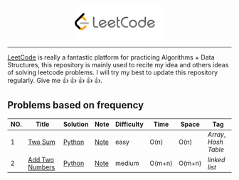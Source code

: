 <p align="center"><img width="40%" src="figures/leetcode.png" /></p>

--------------------------------------------------------------------------------

[LeetCode](https://leetcode.com/problemset/algorithms/) is really a fantastic platform for practicing Algorithms + Data Structures, this repository is mainly used to recite my idea and others ideas of solving leetcode problems. I will try my best to update this repository regularly. Give me :+1: :+1: :+1: :+1: :+1:. 



## Problems based on frequency

|NO.|Title|Solution|Note|Difficulty|Time|Space|Tag|
|---|-----|--------|----|----------|----|-----|---|
|1|[Two Sum](https://leetcode.com/problems/two-sum/description/)|[Python](001-two-sum/solution.py)|[Note](001-two-sum/README.md)| easy | O(n) | O(n)| _Array_, _Hash Table_
|2|[Add Two Numbers](https://leetcode.com/problems/add-two-numbers/description/)|[Python](002-add-two-numbers/solution.py)|[Note](002-add-two-numbers/README.md)| medium | O(m+n)| O(m+n)| _linked list_  



